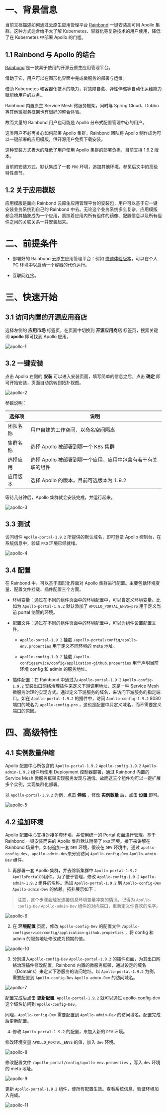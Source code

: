 # &nbsp;



# 一、背景信息

当前文档描述如何通过云原生应用管理平台 [Rainbond](https://www.rainbond.com/?channel=apollo) 一键安装高可用 Apollo 集群。这种方式适合给不太了解 Kubernetes、容器化等复杂技术的用户使用，降低了在 Kubernetes 中部署 Apollo 的门槛。

## 1.1 Rainbond 与 Apollo 的结合

[Rainbond](https://www.rainbond.com/?channel=apollo) 是一款易于使用的开源云原生应用管理平台。

借助于它，用户可以在图形化界面中完成微服务的部署与运维。

借助 Kubernetes 和容器化技术的能力，将故障自愈、弹性伸缩等自动化运维能力赋能给用户的业务。

Rainbond 内置原生 Service Mesh 微服务框架，同时与 Spring Cloud、Dubbo 等其他微服务框架也有很好的整合体验。

故而大量的 Rainbond 用户也可能是 Apollo 分布式配置管理中心的用户。

这类用户不必再关心如何部署 Apollo 集群，Rainbond 团队将 Apollo 制作成为可以一键部署的应用模版，供开源用户免费下载安装。

这种安装方式极大的降低了用户使用 Apollo 集群的部署负担，目前支持 1.9.2 版本。

当前的安装方式，默认集成了一套 `PRO` 环境，追加其他环境，参见后文中的高级特性章节。

## 1.2 关于应用模版

应用模版是面向 Rainbond 云原生应用管理平台的安装包，用户可以基于它一键安装业务系统到自己的 Rainbond 中去。无论这个业务系统多么复杂，应用模版都会将其抽象成为一个应用，裹挟着应用内所有组件的镜像、配置信息以及所有组件之间的关联关系一并安装起来。

# 二、前提条件

- 部署好的 Rainbond 云原生应用管理平台：例如 [快速体验版本](https://www.rainbond.com/docs/quick-start/quick-install/?channel=apollo)，可以在个人 PC 环境中以启动一个容器的代价运行。

- 互联网连接。

# 三、快速开始

## 3.1 访问内置的开源应用商店

选择左侧的 **应用市场** 标签页，在页面中切换到 **开源应用商店** 标签页，搜索关键词 **apollo** 即可找到 Apollo 应用。

![apollo-1](https://static.goodrain.com/wechat/apollo/apollo-1.png)

## 3.2 一键安装

点击 Apollo 右侧的 **安装** 可以进入安装页面，填写简单的信息之后，点击 **确定** 即可开始安装，页面自动跳转到拓扑视图。

![apollo-2](https://static.goodrain.com/wechat/apollo/apollo-2.png)

参数说明：

| 选择项  | 说明                                 |
| ---- | ---------------------------------- |
| 团队名称 | 用户自建的工作空间，以命名空间隔离                  |
| 集群名称 | 选择 Apollo 被部署到哪一个 K8s 集群           |
| 选择应用 | 选择 Apollo 被部署到哪一个应用，应用中包含有若干有关联的组件 |
| 应用版本 | 选择 Apollo 的版本，目前可选版本为 1.9.2        |

等待几分钟后，Apollo 集群就会安装完成，并运行起来。

![apollo-3](https://static.goodrain.com/wechat/apollo/apollo-3.png)

## 3.3 测试

访问组件 `Apollo-portal-1.9.2` 所提供的默认域名，即可登录 Apollo 控制台，在系统信息中，验证 `PRO` 环境已经就绪。

![apollo-4](https://static.goodrain.com/wechat/apollo/apollo-4.png)

## 3.4 配置

在 Rainbond 中，可以基于图形化界面对 Apollo 集群进行配置。主要包括环境变量、配置文件挂载、插件配置三个方面。

- 环境变量：通过在不同的组件页面中的环境配置中，可以自定义环境变量。比如为 `Apollo-portal-1.9.2` 默认添加了 `APOLLO_PORTAL_ENVS=pro` 用于定义当前 portal 纳管的环境。

- 配置文件：通过在不同的组件页面中的环境配置中，可以为组件设置配置文件。
  
  - `Apollo-portal-1.9.2` 挂载 `/apollo-portal/config/apollo-env.properties` 用于定义不同环境的 meta 地址。
  
  - `Apollo-config-1.9.2` 挂载 `/apollo-configservice/config/application-github.properties` 用于声明当前环境 config 和 admin 的服务地址。

- 插件配置：在 Rainbond 中通过为 `Apollo-portal-1.9.2` `Apollo-config-1.9.2` 安装出口网络治理插件来定义下游调用地址，这是一种 Service Mesh 微服务治理的实现方式。通过定义下游服务的域名，来访问下游服务的指定端口。如在 `Apollo-portal-1.9.2` 的插件中，访问 `Apollo-config-1.9.2`  8080 端口的域名为 `apollo-config-pro` ，这也是配置中只定义域名，而不需要定义端口的原因。

# 四、高级特性

## 4.1 实例数量伸缩

Apollo 配置中心所包含的 `Apollo-portal-1.9.2` `Apollo-config-1.9.2` `Apollo-admin-1.9.2` 组件均使用 Deployment 控制器部署，通过 Rainbond 内置的 Service Mesh 微服务框架实现服务发现与通信。故而这三个组件均可以一键扩展多个实例，实现集群化部署。

以 `Apollo-portal-1.9.2` 为例，点击 **伸缩** ，修改 **实例数量** 后，点击 **设置** 即可。

![apollo-5](https://static.goodrain.com/wechat/apollo/apollo-5.png)

## 4.2 追加环境

Apollo 配置中心支持对接多套环境，并使用统一的 Portal 页面进行管理。基于 Rainbond 一键安装而来的 Apollo 集群默认附带了 `PRO` 环境。接下来讲解在 Rainbond 场景中，如何追加一套 `DEV` 环境，假设在 `DEV` 环境中，通过 `apollo-config-dev`、`apollo-admin-dev`来分别访问 `Apollo-config-Dev` `Apollo-admin-Dev` 组件。

1. 再部署一套 Apollo 集群，并去除新集群中 `Apollo-portal-1.9.2` `ApolloPortalDB`组件。为了便于管理，修改 `Apollo-config-1.9.2` `Apollo-admin-1.9.2` 组件的名称。添加 `Apollo-portal-1.9.2` 到 `Apollo-config-Dev` `Apollo-admin-Dev` 的依赖。拓扑展示如下：

> 注意，这个步骤会触发连接信息环境变量冲突的情况，记得为 `Apollo-config-Dev` `Apollo-admin-Dev` 组件的对内端口，重新定义你喜欢的名字。

![apollo-6](https://static.goodrain.com/wechat/apollo/apollo-6.png)

2. 在 **环境配置** 页面，修改 `Apollo-config-Dev` 的配置文件 `/apollo-configservice/config/application-github.properties` ，将 config 和 admin 的服务地址修改成为预期的值。

![apollo-10](https://static.goodrain.com/wechat/apollo/apollo-10.png)

3. 分别进入`Apollo-config-Dev` `Apollo-portal-1.9.2` 的插件页面，为其出口网络治理插件修改配置，Rainbond 内置的微服务框架，通过设定的域名（Domains）来定义下游服务的访问地址。以 `Apollo-portal-1.9.2` 为例，需要配置到 `Apollo-config-Dev` `Apollo-admin-Dev` 的访问域名。

![apollo-7](https://static.goodrain.com/wechat/apollo/apollo-7.png)

配置完成后点击 **更新配置**, `Apollo-portal-1.9.2` 就可以通过 apollo-config-dev 这个域名访问到 `Apollo-config-Dev`。

同理，`Apollo-config-Dev` 需要配置到 `Apollo-admin-Dev` 的访问域名。配置完成后更新配置。

4. 修改 `Apollo-portal-1.9.2` 的配置，来加入新的 `DEV` 环境。

修改环境变量 `APOLLO_PORTAL_ENVS` 的值，加入 `dev` 环境。

![apollo-8](https://static.goodrain.com/wechat/apollo/apollo-8.png)

修改配置文件 `/apollo-portal/config/apollo-env.properties` ，写入 `dev` 环境的 meta 地址。

![apollo-9](https://static.goodrain.com/wechat/apollo/apollo-9.png)

更新 `Apollo-portal-1.9.2` 组件，使所有配置生效。查看系统信息，验证环境加入完成。

![apollo-11](https://static.goodrain.com/wechat/apollo/apollo-11.png)
